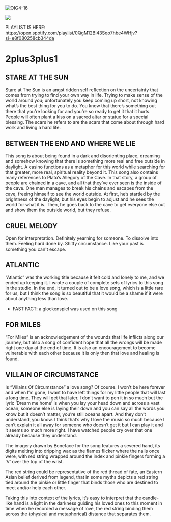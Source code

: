![OIG4-16](https://github.com/mangojesus/2plus3plus1/assets/158241589/d0bca0a7-7e63-46fe-b1f1-3faf34912b26)

![](./2plus3plus1/231.svg)

PLAYLIST IS HERE: https://open.spotify.com/playlist/0QgM12Bl43Sqo7hbe4WHjv?si=e8f080258cb344da

# 2plus3plus1


STARE AT THE SUN
----------------
Stare at The Sun is an angst ridden self reflection on the uncertainty that comes from trying to find your own way in life.
Trying to make sense of the world around you; unfortunately you keep coming up short, not knowing what’s the best thing for you to do.
You know that there’s something out there that you're looking for and you're so ready to get it that it hurts. People will often plant a kiss on a sacred altar or statue for a special blessing. The scars he refers to are the scars that come about through hard work and living a hard life.



BETWEEN THE END AND WHERE WE LIE
--------------------------------
This song is about being found in a dark and disorienting place, dreaming and somehow knowing that there is something more real and free outside in daylight. A casino functions as a metaphor for this world while searching for that greater, more real, spiritual reality beyond it.
This song also contains many references to Plato’s Allegory of the Cave. In that story, a group of people are chained in a cave, and all that they’ve ever seen is the inside of the cave. One man manages to break his chains and escapes from the cave, freeing himself to see the world outside. At first, he’s startled by the brightness of the daylight, but his eyes begin to adjust and he sees the world for what it is. Then, he goes back to the cave to get everyone else out and show them the outside world, but they refuse.



CRUEL MELODY
------------
Open for interpretation. Definitely yearning for someone. To dissolve into them. Feeling hard done by. Shitty circumstance. Like your past is something you can't escape.



ATLANTIC
--------
“Atlantic” was the working title because it felt cold and lonely to me, and we ended up keeping it. I wrote a couple of complete sets of lyrics to this song in the studio. In the end, it turned out to be a love song, which is a little rare for us, but I think the song is so beautiful that it would be a shame if it were about anything less than love.
- FAST FACT: a glockenspiel was used on this song



FOR MILES
---------
“For Miles” is an acknowledgement of the wounds that life inflicts along our journey, but also a song of confident hope that all the wrongs will be made right one day at the end of time.
It is also an encouragement to become vulnerable with each other because it is only then that love and healing is found.



VILLAIN OF CIRCUMSTANCE
-----------------------
Is “Villains Of Circumstance” a love song? Of course. I won’t be here forever and when I’m gone, I want to have left things for my little people that will last a long time. They will get that later. I don’t want to pen it in so much but the lyric ‘Dream me home’ is when you lay your head down and across a vast ocean, someone else is laying their down and you can say all the words you know but it doesn’t matter, you’re still oceans apart. And they don’t understand, you know. I think that’s why I love the music so much because I can’t explain it all away for someone who doesn’t get it but I can play it and it seems so much more right. I have watched people cry over that one already because they understand.

The imagery drawn by Boneface for the song features a severed hand, its digits melting into dripping wax as the flames flicker where the nails once were, with red string wrapped around the index and pinkie fingers forming a ‘V’ over the top of the wrist.

The red string could be representative of the red thread of fate, an Eastern Asian belief derived from legend, that in some myths depicts a red string tied around the pinkie or little finger that binds those who are destined to meet and/or help each other.

Taking this into context of the lyrics, it’s easy to interpret that the candle-like hand is a light in the darkness guiding his loved ones to this moment in time when he recorded a message of love, the red string binding them across the (physical and metaphorical) distance that separates them.
